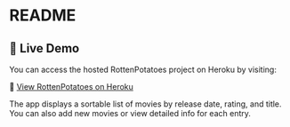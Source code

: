 # README

## 🚀 Live Demo

You can access the hosted RottenPotatoes project on Heroku by visiting:

🔗 [View RottenPotatoes on Heroku](https://young-ridge-84060-b10c6fef2509.herokuapp.com/movies?sort_by=release_date)

The app displays a sortable list of movies by release date, rating, and title. You can also add new movies or view detailed info for each entry.
